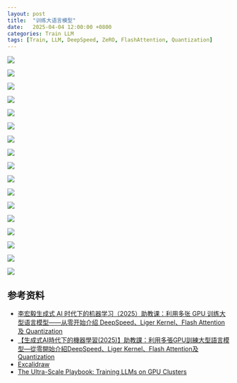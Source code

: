 ```yaml
---
layout: post
title:  "训练大语言模型"
date:   2025-04-04 12:00:00 +0800
categories: Train LLM
tags: [Train, LLM, DeepSpeed, ZeRO, FlashAttention, Quantization]
---
```


![](/images/2025/TrainingLargeLanguageModels/训练大语言模型.002.jpeg)

![](/images/2025/TrainingLargeLanguageModels/训练大语言模型.003.jpeg)

![](/images/2025/TrainingLargeLanguageModels/训练大语言模型.004.jpeg)

![](/images/2025/TrainingLargeLanguageModels/训练大语言模型.005.jpeg)

![](/images/2025/TrainingLargeLanguageModels/训练大语言模型.006.jpeg)

![](/images/2025/TrainingLargeLanguageModels/训练大语言模型.007.jpeg)

![](/images/2025/TrainingLargeLanguageModels/训练大语言模型.008.jpeg)

![](/images/2025/TrainingLargeLanguageModels/训练大语言模型.009.jpeg)

![](/images/2025/TrainingLargeLanguageModels/训练大语言模型.010.jpeg)

![](/images/2025/TrainingLargeLanguageModels/训练大语言模型.011.jpeg)

![](/images/2025/TrainingLargeLanguageModels/训练大语言模型.012.jpeg)

![](/images/2025/TrainingLargeLanguageModels/训练大语言模型.013.jpeg)

![](/images/2025/TrainingLargeLanguageModels/训练大语言模型.014.jpeg)

![](/images/2025/TrainingLargeLanguageModels/训练大语言模型.015.jpeg)

![](/images/2025/TrainingLargeLanguageModels/训练大语言模型.016.jpeg)

![](/images/2025/TrainingLargeLanguageModels/训练大语言模型.017.jpeg)

![](/images/2025/TrainingLargeLanguageModels/训练大语言模型.018.jpeg)


## 参考资料
- [李宏毅生成式 AI 时代下的机器学习（2025）助教课：利用多张 GPU 训练大型语言模型——从零开始介绍 DeepSpeed、Liger Kernel、Flash Attention 及 Quantization](https://www.bilibili.com/video/BV1GsZRYtEUY)
- [【生成式AI時代下的機器學習(2025)】助教課：利用多張GPU訓練大型語言模型—從零開始介紹DeepSpeed、Liger Kernel、Flash Attention及Quantization](https://www.youtube.com/watch?v=mpuRca2UZtI)
- [Excalidraw](https://excalidraw.com/#json=3csTedqWVrLNRaESA8Z8i,XWDzmtI4xomLwmCB23BvFg)
- [The Ultra-Scale Playbook: Training LLMs on GPU Clusters](https://huggingface.co/spaces/nanotron/ultrascale-playbook)
